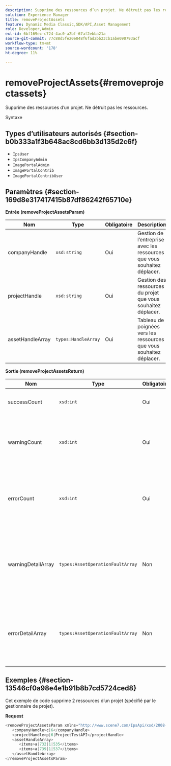 ```yaml
---
description: Supprime des ressources d’un projet. Ne détruit pas les ressources.
solution: Experience Manager
title: removeProjectAssets
feature: Dynamic Media Classic,SDK/API,Asset Management
role: Developer,Admin
exl-id: 6bf169ec-c724-4ac0-a2bf-67af2ebba21a
source-git-commit: 77c88d5fe20e048f6fad2bb23cb1abe090793acf
workflow-type: tm+mt
source-wordcount: '178'
ht-degree: 11%

---
```


# removeProjectAssets{#removeprojectassets}

Supprime des ressources d’un projet. Ne détruit pas les ressources.

Syntaxe

## Types d’utilisateurs autorisés {#section-b0b333a1f3b648ac8cd6bb3d135d2c6f}

* `IpsUser`
* `IpsCompanyAdmin`
* `ImagePortalAdmin`
* `ImagePortalContrib`
* `ImagePortalContribUser`

## Paramètres {#section-169d8e317417415b87df86242f65710e}

**Entrée (removeProjectAssetsParam)**

| Nom | Type | Obligatoire | Description |
|---|---|---|---|
| companyHandle | `xsd:string` | Oui | Gestion de l’entreprise avec les ressources que vous souhaitez déplacer. |
| projectHandle | `xsd:string` | Oui | Gestion des ressources du projet que vous souhaitez déplacer. |
| assetHandleArray | `types:HandleArray` | Oui | Tableau de poignées vers les ressources que vous souhaitez déplacer. |

**Sortie (removeProjectAssetsReturn)**

| Nom | Type | Obligatoire | Description |
|---|---|---|---|
| successCount | `xsd:int` | Oui | Suppression réussie du nombre de ressources. |
| warningCount | `xsd:int` | Oui | Nombre d’avertissements générés lorsque l’opération tentait de supprimer des ressources du projet. |
| errorCount | `xsd:int` | Oui | Nombre d’erreurs générées lorsque l’opération tentait de supprimer des ressources du projet. |
| warningDetailArray | `types:AssetOperationFaultArray` | Non | Tableau des détails associés aux ressources qui ont généré des avertissements lorsque l’opération tentait de les supprimer du projet. |
| errorDetailArray | `types:AssetOperationFaultArray` | Non | Tableau des détails associés aux ressources qui ont généré des erreurs lorsque l’opération a tenté de les supprimer du projet. |

## Exemples {#section-13546cf0a98e4e1b91b8b7cd5724ced8}

Cet exemple de code supprime 2 ressources d’un projet (spécifié par le gestionnaire de projet).

**Request**

```java
<removeProjectAssetsParam xmlns="http://www.scene7.com/IpsApi/xsd/2008-01-15">
   <companyHandle>c|6</companyHandle>
   <projectHandle>p|6|ProjectTestAPI</projectHandle>
   <assetHandleArray>
      <items>a|732|1|535</items>
      <items>a|739|1|537</items>
   </assetHandleArray>
</removeProjectAssetsParam>
```
